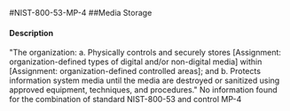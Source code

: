 #NIST-800-53-MP-4
##Media Storage
#### Description
"The organization:
  a.  Physically controls and securely stores [Assignment: organization-defined types of digital and/or non-digital media] within [Assignment: organization-defined controlled areas]; and
  b.  Protects information system media until the media are destroyed or sanitized using approved equipment, techniques, and procedures."
No information found for the combination of standard NIST-800-53 and control MP-4
